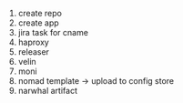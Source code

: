 1. create repo
2. create app
3. jira task for cname
4. haproxy
5. releaser
6. velin
7. moni
8. nomad template -> upload to config store
9. narwhal artifact